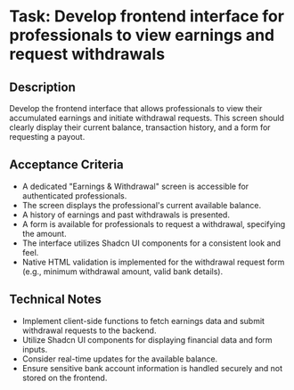 # Task: Develop frontend interface for professionals to view earnings and request withdrawals

## Description
Develop the frontend interface that allows professionals to view their accumulated earnings and initiate withdrawal requests. This screen should clearly display their current balance, transaction history, and a form for requesting a payout.

## Acceptance Criteria
*   A dedicated "Earnings & Withdrawal" screen is accessible for authenticated professionals.
*   The screen displays the professional's current available balance.
*   A history of earnings and past withdrawals is presented.
*   A form is available for professionals to request a withdrawal, specifying the amount.
*   The interface utilizes Shadcn UI components for a consistent look and feel.
*   Native HTML validation is implemented for the withdrawal request form (e.g., minimum withdrawal amount, valid bank details).

## Technical Notes
*   Implement client-side functions to fetch earnings data and submit withdrawal requests to the backend.
*   Utilize Shadcn UI components for displaying financial data and form inputs.
*   Consider real-time updates for the available balance.
*   Ensure sensitive bank account information is handled securely and not stored on the frontend.
